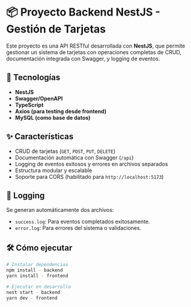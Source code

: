 # 📦 Proyecto Backend NestJS - Gestión de Tarjetas

Este proyecto es una API RESTful desarrollada con **NestJS**, que permite gestionar un sistema de tarjetas con operaciones completas de CRUD, documentación integrada con Swagger, y logging de eventos.

## 🚀 Tecnologías

- **NestJS**
- **Swagger/OpenAPI**
- **TypeScript**
- **Axios (para testing desde frontend)**
- **MySQL (como base de datos)**

## ✨ Características

- CRUD de tarjetas (`GET`, `POST`, `PUT`, `DELETE`)
- Documentación automática con Swagger (`/api`)
- Logging de eventos exitosos y errores en archivos separados
- Estructura modular y escalable
- Soporte para CORS (habilitado para `http://localhost:5173`)
  
## 📄 Logging

Se generan automáticamente dos archivos:

- `success.log`: Para eventos completados exitosamente.
- `error.log`: Para errores del sistema o validaciones.

## 🛠 Cómo ejecutar

```bash
# Instalar dependencias
npm install - backend
yarn install - frontend

# Ejecutar en desarrollo
nest start - backend
yarn dev - frontend

